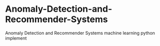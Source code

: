 # Anomaly-Detection-and-Recommender-Systems
Anomaly Detection and Recommender Systems machine learning python implement
